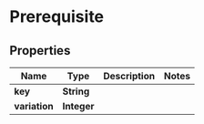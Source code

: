 

# Prerequisite


## Properties

Name | Type | Description | Notes
------------ | ------------- | ------------- | -------------
**key** | **String** |  | 
**variation** | **Integer** |  | 




